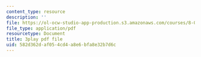 ```yaml
---
content_type: resource
description: ''
file: https://ol-ocw-studio-app-production.s3.amazonaws.com/courses/8-03sc-physics-iii-vibrations-and-waves-fall-2016/582d362daf054cd4a8e6bfa8e32b7d6c_I0YACDaY-ww.pdf
file_type: application/pdf
resourcetype: Document
title: 3play pdf file
uid: 582d362d-af05-4cd4-a8e6-bfa8e32b7d6c
---
```

